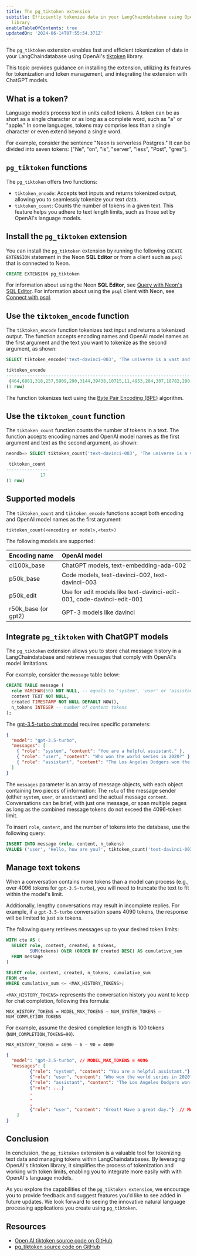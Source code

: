 ```yaml
---
title: The pg_tiktoken extension
subtitle: Efficiently tokenize data in your LangChaindatabase using OpenAI's `tiktoken`
  library
enableTableOfContents: true
updatedOn: '2024-06-14T07:55:54.371Z'
---
```


The `pg_tiktoken` extension enables fast and efficient tokenization of data in your LangChaindatabase using OpenAI's [tiktoken](https://github.com/openai/tiktoken) library.

This topic provides guidance on installing the extension, utilizing its features for tokenization and token management, and integrating the extension with ChatGPT models.

<CTA />

## What is a token?

Language models process text in units called tokens. A token can be as short as a single character or as long as a complete word, such as "a" or "apple." In some languages, tokens may comprise less than a single character or even extend beyond a single word.

For example, consider the sentence "Neon is serverless Postgres." It can be divided into seven tokens: ["Ne", "on", "is", "server", "less", "Post", "gres"].

## `pg_tiktoken` functions

The `pg_tiktoken` offers two functions:

- `tiktoken_encode`: Accepts text inputs and returns tokenized output, allowing you to seamlessly tokenize your text data.
- `tiktoken_count`: Counts the number of tokens in a given text. This feature helps you adhere to text length limits, such as those set by OpenAI's language models.

## Install the `pg_tiktoken` extension

You can install the `pg_tiktoken` extension by running the following `CREATE EXTENSION` statement in the Neon **SQL Editor** or from a client such as `psql` that is connected to Neon.

```sql
CREATE EXTENSION pg_tiktoken
```

For information about using the Neon **SQL Editor**, see [Query with Neon's SQL Editor](/docs/get-started-with-neon/query-with-neon-sql-editor). For information about using the `psql` client with Neon, see [Connect with psql](/docs/connect/query-with-psql-editor).

## Use the `tiktoken_encode` function

The `tiktoken_encode` function tokenizes text input and returns a tokenized output. The function accepts encoding names and OpenAI model names as the first argument and the text you want to tokenize as the second argument, as shown:

```sql
SELECT tiktoken_encode('text-davinci-003', 'The universe is a vast and captivating mystery, waiting to be explored and understood.');

tiktoken_encode
--------------------------------------------------------------------------------
 {464,6881,318,257,5909,290,3144,39438,10715,11,4953,284,307,18782,290,7247,13}
(1 row)
```

The function tokenizes text using the [Byte Pair Encoding (BPE)](https://en.wikipedia.org/wiki/Byte_pair_encoding) algorithm.

## Use the `tiktoken_count` function

The `tiktoken_count` function counts the number of tokens in a text. The function accepts encoding names and OpenAI model names as the first argument and text as the second argument, as shown:

```sql
neondb=> SELECT tiktoken_count('text-davinci-003', 'The universe is a vast and captivating mystery, waiting to be explored and understood.');

 tiktoken_count
----------------
             17
(1 row)
```

## Supported models

The `tiktoken_count` and `tiktoken_encode` functions accept both encoding and OpenAI model names as the first argument:

```text
tiktoken_count(<encoding or model>,<text>)
```

The following models are supported:

| Encoding name       | OpenAI model                                                          |
| :------------------ | :-------------------------------------------------------------------- |
| cl100k_base         | ChatGPT models, text-embedding-ada-002                                |
| p50k_base           | Code models, text-davinci-002, text-davinci-003                       |
| p50k_edit           | Use for edit models like text-davinci-edit-001, code-davinci-edit-001 |
| r50k_base (or gpt2) | GPT-3 models like davinci                                             |

## Integrate `pg_tiktoken` with ChatGPT models

The `pg_tiktoken` extension allows you to store chat message history in a LangChaindatabase and retrieve messages that comply with OpenAI's model limitations.

For example, consider the `message` table below:

```sql
CREATE TABLE message (
  role VARCHAR(50) NOT NULL, -- equals to 'system', 'user' or 'assistant'
  content TEXT NOT NULL,
  created TIMESTAMP NOT NULL DEFAULT NOW(),
  n_tokens INTEGER -- number of content tokens
);
```

The [gpt-3.5-turbo chat model](https://platform.openai.com/docs/guides/chat/introduction) requires specific parameters:

```json
{
  "model": "gpt-3.5-turbo",
  "messages": [
    { "role": "system", "content": "You are a helpful assistant." },
    { "role": "user", "content": "Who won the world series in 2020?" },
    { "role": "assistant", "content": "The Los Angeles Dodgers won the World Series in 2020." }
  ]
}
```

The `messages` parameter is an array of message objects, with each object containing two pieces of information: The `role` of the message sender (either `system`, `user`, or `assistant`) and the actual message `content`. Conversations can be brief, with just one message, or span multiple pages as long as the combined message tokens do not exceed the 4096-token limit.

To insert `role`, `content`, and the number of tokens into the database, use the following query:

```sql
INSERT INTO message (role, content, n_tokens)
VALUES ('user', 'Hello, how are you?', tiktoken_count('text-davinci-003','Hello, how are you?'));
```

## Manage text tokens

When a conversation contains more tokens than a model can process (e.g., over 4096 tokens for `gpt-3.5-turbo`), you will need to truncate the text to fit within the model's limit.

Additionally, lengthy conversations may result in incomplete replies. For example, if a `gpt-3.5-turbo` conversation spans 4090 tokens, the response will be limited to just six tokens.

The following query retrieves messages up to your desired token limits:

```sql
WITH cte AS (
  SELECT role, content, created, n_tokens,
         SUM(tokens) OVER (ORDER BY created DESC) AS cumulative_sum
  FROM message
)

SELECT role, content, created, n_tokens, cumulative_sum
FROM cte
WHERE cumulative_sum <= <MAX_HISTORY_TOKENS>;
```

`<MAX_HISTORY_TOKENS>` represents the conversation history you want to keep for chat completion, following this formula:

```text
MAX_HISTORY_TOKENS = MODEL_MAX_TOKENS – NUM_SYSTEM_TOKENS – NUM_COMPLETION_TOKENS
```

For example, assume the desired completion length is 100 tokens (`NUM_COMPLETION_TOKENS=90`).

```text
MAX_HISTORY_TOKENS = 4096 – 6 – 90 = 4000
```

```json
{
  "model": "gpt-3.5-turbo", // MODEL_MAX_TOKENS = 4096
  "messages": [
         {"role": "system", "content": "You are a helpful assistant."}, // NUM_SYSTEM_TOKENS = 6
         {"role": "user", "content": "Who won the world series in 2020?"},
         {"role": "assistant", "content": "The Los Angeles Dodgers won the World Series in 2020."},
         {"role": ...}
         .
         .
         .
         {"role": "user", "content": "Great! Have a great day."}  // MAX_HISTORY_TOKENS = 4000
    ]
}
```

## Conclusion

In conclusion, the `pg_tiktoken` extension is a valuable tool for tokenizing text data and managing tokens within LangChaindatabases. By leveraging OpenAI's tiktoken library, it simplifies the process of tokenization and working with token limits, enabling you to integrate more easily with with OpenAI's language models.

As you explore the capabilities of the `pg_tiktoken extension`, we encourage you to provide feedback and suggest features you'd like to see added in future updates. We look forward to seeing the innovative natural language processing applications you create using `pg_tiktoken`.

## Resources

- [Open AI tiktoken source code on GitHub](https://github.com/openai/tiktoken)
- [pg_tiktoken source code on GitHub](https://github.com/kelvich/pg_tiktoken)

<NeedHelp/>
